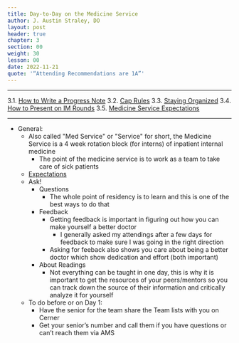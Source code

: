 ```yaml
---
title: Day-to-Day on the Medicine Service
author: J. Austin Straley, DO
layout: post
header: true
chapter: 3
section: 00
weight: 30
lesson: 00
date: 2022-11-21
quote: '“Attending Recommendations are 1A”'
---
```


<hr>

3.1. [How to Write a Progress Note][1]
3.2. [Cap Rules][2]
3.3. [Staying Organized][3]
3.4. [How to Present on IM Rounds][4]
3.5. [Medicine Service Expectations][5]
<hr>

- General:
	- Also called "Med Service" or "Service" for short, the Medicine Service is a 4 week rotation block (for interns) of inpatient internal medicine
		- The point of the medicine service is to work as a team to take care of sick patients
	- [Expectations][5]
	- Ask! 
		- Questions
			- The whole point of residency is to learn and this is one of the best ways to do that
		- Feedback
			- Getting feedback is important in figuring out how you can make yourself a better doctor
				- I generally asked my attendings after a few days for feedback to make sure I was going in the right direction
			- Asking for feeback also shows you care about being a better doctor which show dedication and effort (both important)
		- About Readings
			- Not everything can be taught in one day, this is why it is important to get the resources of your peers/mentors so you can track down the source of their information and critically analyze it for yourself
	- To do before or on Day 1:
		- Have the senior for the team share the Team lists with you on Cerner
		- Get your senior’s number and call them if you have questions or can’t reach them via AMS

[1]: /internguidepages/chapter03/1-how-to-progress-note/
[2]: /internguidepages/chapter03/2-caprules/
[3]: /internguidepages/chapter03/3-staying-organized/
[4]: /internguidepages/chapter03/4-how-to-present/
[5]: /internguidepages/chapter03/5-team-expectations/